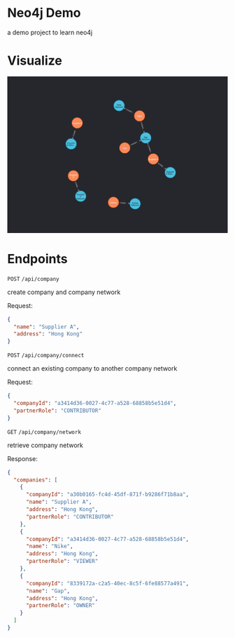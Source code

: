# Neo4j Demo

a demo project to learn neo4j

# Visualize

![company network graph](./images/company-network-graph.png)

# Endpoints

`POST` `/api/company`

create company and company network

Request:

```json
{
  "name": "Supplier A",
  "address": "Hong Kong"
}
```

`POST` `/api/company/connect`

connect an existing company to another company network

Request:

```json
{
  "companyId": "a3414d36-0027-4c77-a528-68858b5e51d4",
  "partnerRole": "CONTRIBUTOR"
}
```

`GET` `/api/company/network`

retrieve company network

Response:

```json
{
  "companies": [
    {
      "companyId": "a30b0165-fc4d-45df-871f-b9286f71b8aa",
      "name": "Supplier A",
      "address": "Hong Kong",
      "partnerRole": "CONTRIBUTOR"
    },
    {
      "companyId": "a3414d36-0027-4c77-a528-68858b5e51d4",
      "name": "Nike",
      "address": "Hong Kong",
      "partnerRole": "VIEWER"
    },
    {
      "companyId": "8339172a-c2a5-40ec-8c5f-6fe88577a491",
      "name": "Gap",
      "address": "Hong Kong",
      "partnerRole": "OWNER"
    }
  ]
}
```

